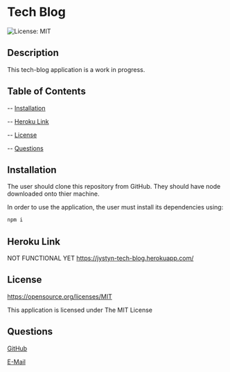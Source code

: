
  # Tech Blog

  ![License: MIT](https://img.shields.io/badge/License-MIT-yellow.svg)


  ## Description
  
  This tech-blog application is a work in progress.

  ## Table of Contents


  -- [Installation](#Installation)

  -- [Heroku Link](#Heroku_Link)

  -- [License](#License)

  -- [Questions](#Questions)


  ## Installation


  The user should clone this repository from GitHub. They should have node downloaded onto thier machine. 
  
  In order to use the application, the user must install its dependencies using:
  
  ```sh
  npm i
  ```

  ## Heroku Link
  
  NOT FUNCTIONAL YET
  https://jystyn-tech-blog.herokuapp.com/ 

  ## License


  https://opensource.org/licenses/MIT

  This application is licensed under The MIT License


  ## Questions


  [GitHub](https:github.com/jystyn)

  [E-Mail](mailto:justyn.helgeson@gmail.com)

